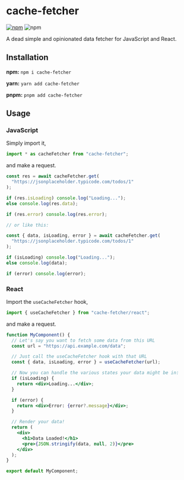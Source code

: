 # cache-fetcher

[![npm](https://img.shields.io/npm/v/cache-fetcher)](https://npmjs.org/package/cache-fetcher)
![npm](https://img.shields.io/npm/dm/cache-fetcher)

A dead simple and opinionated data fetcher for JavaScript and React.

## Installation

**npm:** `npm i cache-fetcher`

**yarn:** `yarn add cache-fetcher`

**pnpm:** `pnpm add cache-fetcher`

## Usage

### JavaScript

Simply import it,

```js
import * as cacheFetcher from "cache-fetcher";
```

and make a request.

```js
const res = await cacheFetcher.get(
  "https://jsonplaceholder.typicode.com/todos/1"
);

if (res.isLoading) console.log("Loading...");
else console.log(res.data);

if (res.error) console.log(res.error);

// or like this:

const { data, isLoading, error } = await cacheFetcher.get(
  "https://jsonplaceholder.typicode.com/todos/1"
);

if (isLoading) console.log("Loading...");
else console.log(data);

if (error) console.log(error);
```

### React

Import the `useCacheFetcher` hook,

```js
import { useCacheFetcher } from "cache-fetcher/react";
```

and make a request.

```jsx
function MyComponent() {
  // Let's say you want to fetch some data from this URL
  const url = "https://api.example.com/data";

  // Just call the useCacheFetcher hook with that URL
  const { data, isLoading, error } = useCacheFetcher(url);

  // Now you can handle the various states your data might be in:
  if (isLoading) {
    return <div>Loading...</div>;
  }

  if (error) {
    return <div>Error: {error?.message}</div>;
  }

  // Render your data!
  return (
    <div>
      <h1>Data Loaded!</h1>
      <pre>{JSON.stringify(data, null, 2)}</pre>
    </div>
  );
}

export default MyComponent;
```
